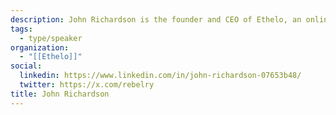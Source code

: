 ```yaml
---
description: John Richardson is the founder and CEO of Ethelo, an online platform for group decision-making. Ethelo is powered by a powerful algorithm that has been described by the Canadian federal government as ‘a new benchmark of state of art that is clearly ahead of competitors.’ Ethelo is also a social enterprise, with a mandate to advance new forms of digital democracy and public engagement. John will do a demo of Ethelo and speak about opportunities to use the platform for free to engage citizens in creating mandates for public policy change.
tags:
  - type/speaker
organization:
  - "[[Ethelo]]"
social:
  linkedin: https://www.linkedin.com/in/john-richardson-07653b48/
  twitter: https://x.com/rebelry
title: John Richardson
---
```


